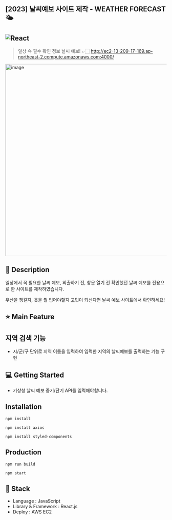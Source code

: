 [2023] 날씨예보 사이트 제작 - WEATHER FORECAST 🌤️
---
![React](https://img.shields.io/badge/react-444444?style=for-the-badge&logo=react)
---
> 일상 속 필수 확인 정보 날씨 예보! 👉🏻 http://ec2-13-209-17-169.ap-northeast-2.compute.amazonaws.com:4000/
<img width="600" alt="image" src="https://github.com/SOOYEONIU/Weather-forecast/assets/149544640/12d4c454-cd67-49fd-b396-3448cec651f2">


📖 Description
---
일상에서 꼭 필요한 날씨 예보, 외출하기 전, 창문 열기 전 확인했던 날씨 예보를 전용으로 한 사이트를 제작하였습니다. 

우산을 챙길지, 옷을 뭘 입어야할지 고민이 되신다면 날씨 예보 사이트에서 확인하세요!


⭐️ Main Feature
---
## 지역 검색 기능
- 시/군/구 단위로 지역 이름을 입력하여 입력한 지역의 날씨예보를 출력하는 기능 구현

💻 Getting Started
---
- 기상청 날씨 예보 중기/단기 API를 입력해야합니다.
## Installation
```
npm install
```
```
npm install axios
```
```
npm install styled-components
```

## Production
```
npm run build
```
```
npm start
```

🔧 Stack
---
- Language : JavaScript
- Library & Framework : React.js
- Deploy : AWS EC2


